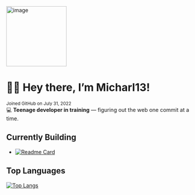 <img width="160" height="160" alt="image" src="https://github.com/user-attachments/assets/eb150c32-8deb-4093-a931-c0b36a47e367" />

# 👋🏻 Hey there, I’m Micharl13!
<sub>Joined GitHub on July 31, 2022</sub>
<br>
💻 **Teenage developer in training** — figuring out the web one commit at a time.

## Currently Building

- [![Readme Card](https://github-readme-stats.vercel.app/api/pin/?username=micharl13&repo=Vector-front-end-framework)](https://github.com/anuraghazra/github-readme-stats)  

## Top Languages

[![Top Langs](https://github-readme-stats.vercel.app/api/top-langs/?username=micharl13&layout=donut)](https://github.com/anuraghazra/github-readme-stats)
